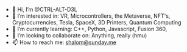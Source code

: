 - 👋 Hi, I’m @CTRL-ALT-D3L
- 👀 I’m interested in: VR, Microcontrollers, the Metaverse, NFT's, Cryptocurrencies, Tesla, SpaceX, 3D Printers, Quantum Computing
- 🌱 I’m currently learning: C++, Python, Javascript, Fusion 360,
- 💞️ I’m looking to collaborate on: Anything, really (hmu)
- 📫 How to reach me: shalom@sunday.me
